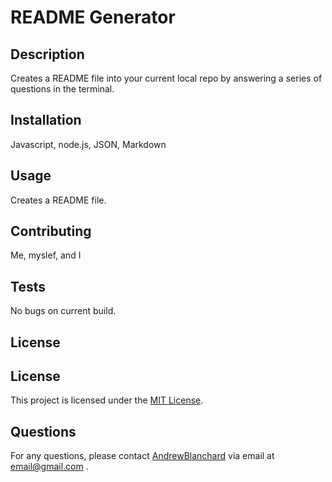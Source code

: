 
#  README Generator

## Description
Creates a README file into your current local repo by answering a series of questions in the terminal. 

## Installation
Javascript, node.js, JSON, Markdown

## Usage
Creates a README file. 

## Contributing
Me, myslef, and I

## Tests
No bugs on current build. 

## License

## License

This project is licensed under the [MIT License](https://opensource.org/licenses/MIT).
        

## Questions
For any questions, please contact [AndrewBlanchard](https://github.com/AndrewBlanchard) via email at email@gmail.com .
